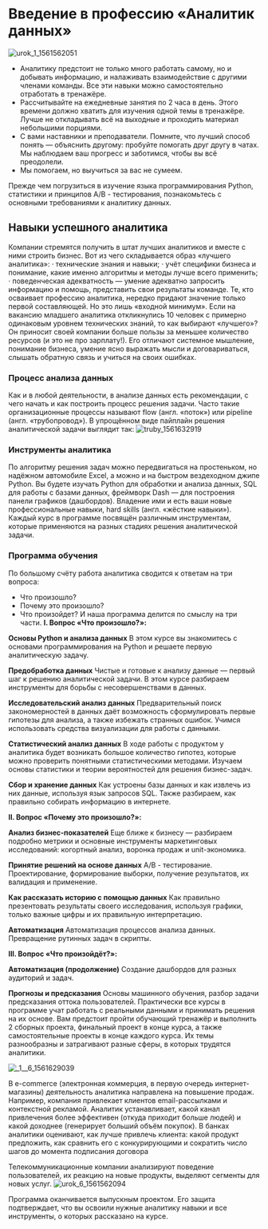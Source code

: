 # Введение в профессию «Аналитик данных» 
![urok_1_1561562051](https://github.com/user-attachments/assets/1ed73826-f9de-4a84-86d5-fc8f010a6189)
- Аналитику предстоит не только много работать самому, но и добывать информацию, и налаживать взаимодействие с другими членами команды. Все эти навыки можно самостоятельно отработать в тренажёре.
- Рассчитывайте на ежедневные занятия по 2 часа в день. Этого времени должно хватить для изучения одной темы в тренажёре. Лучше не откладывать всё на выходные и проходить материал небольшими порциями.
- С вами наставники и преподаватели. Помните, что лучший способ понять — объяснить другому: пробуйте помогать друг другу в чатах. Мы наблюдаем ваш прогресс и заботимся, чтобы вы всё преодолели.
- Мы помогаем, но выучиться за вас не сумеем.
  
Прежде чем погрузиться в изучение языка программирования Python, статистики и принципов A/B - тестирования, познакомьтесь с основными требованиями к аналитику данных.

## Навыки успешного аналитика
Компании стремятся получить в штат лучших аналитиков и вместе с ними строить бизнес.
Вот из чего складывается образ «лучшего аналитика»:
· технические знания и навыки;
· учёт специфики бизнеса и понимание, какие именно алгоритмы и методы лучше всего применить;
· поведенческая адекватность — умение адекватно запросить информацию и помощь, представить свои результаты команде.
Те, кто осваивает профессию аналитика, нередко придают значение только первой составляющей. Но это лишь «входной минимум». Если на вакансию младшего аналитика откликнулись 10 человек с примерно одинаковым уровнем технических знаний, то как выбирают «лучшего»?
Он приносит своей компании больше пользы за меньшее количество ресурсов (и это не про зарплату!). Его отличают системное мышление, понимание бизнеса, умение ясно выражать мысли и договариваться, слышать обратную связь и учиться на своих ошибках.

### Процесс анализа данных
Как и в любой деятельности, в анализе данных есть рекомендации, с чего начать и как построить процесс решения задачи. Часто такие организационные процессы называют flow (англ. «поток») или pipeline (англ. «трубопровод»).
В упрощённом виде пайплайн решения аналитической задачи выглядит так:
![truby_1561632919](https://github.com/user-attachments/assets/22d7ce94-c779-4744-8b97-5adbb9631d75)
### Инструменты аналитика
По алгоритму решения задач можно передвигаться на простеньком, но надёжном автомобиле Excel, а можно и на быстром вездеходном джипе Python.
Вы будете изучать Python для обработки и анализа данных, SQL для работы с базами данных, фреймворк Dash — для построения панели графиков (дашбордов). Владение ими и есть ваши новые профессиональные навыки, hard skills (англ. «жёсткие навыки»).
Каждый курс в программе посвящён различным инструментам, которые применяются на разных стадиях решения аналитической задачи.

### Программа обучения
По большому счёту работа аналитика сводится к ответам на три вопроса:
- Что произошло?
- Почему это произошло?
- Что произойдет?
И наша программа делится по смыслу на три части.
**I. Вопрос «Что произошло?»:**
  
**Основы Python и анализа данных**
В этом курсе вы знакомитесь с основами программирования на Python и решаете первую аналитическую задачу.

**Предобработка данных**
Чистые и готовые к анализу данные — первый шаг к решению аналитической задачи. В этом курсе разбираем инструменты для борьбы с несовершенствами в данных.

**Исследовательский анализ данных**
Предварительный поиск закономерностей в данных даёт возможность сформулировать первые гипотезы для анализа, а также избежать странных ошибок. Учимся использовать средства визуализации для работы с данными.

**Статистический анализ данных**
В ходе работы с продуктом у аналитика будет возникать большое количество гипотез, которые можно проверить понятными статистическими методами. Изучаем основы статистики и теории вероятностей для решения бизнес-задач.

**Сбор и хранение данных**
Как устроены базы данных и как извлечь из них данные, используя язык запросов SQL. Также разбираем, как правильно собирать информацию в интернете.

**II. Вопрос «Почему это произошло?»:**

**Анализ бизнес-показателей**
Еще ближе к бизнесу — разбираем подробно метрики и основные инструменты маркетинговых исследований: когортный анализ, воронка продаж и unit-экономика.

**Принятие решений на основе данных**
A/B - тестирование. Проектирование, формирование выборки, получение результатов, их валидация и применение.

**Как рассказать историю с помощью данных**
Как правильно презентовать результаты своего исследования, используя графики, только важные цифры и их правильную интерпретацию.

**Автоматизация**
Автоматизация процессов анализа данных. Превращение рутинных задач в скрипты.

**III. Вопрос «Что произойдёт?»:**

**Автоматизация (продолжение)**
Создание дашбордов для разных аудиторий и задач.

**Прогнозы и предсказания**
Основы машинного обучения, разбор задачи предсказания оттока пользователей.
Практически все курсы в программе учат работать с реальными данными и принимать решения на их основе.
Вам предстоит пройти обучающий тренажёр и выполнить 2 сборных проекта, финальный проект в конце курса, а также самостоятельные проекты в конце каждого курса. Их темы разнообразны и затрагивают разные сферы, в которых трудятся аналитики.

![_1__6_1561629039](https://github.com/user-attachments/assets/87b5baaa-bcad-4bb7-afd1-a65b02cd92ca)

В e-commerce (электронная коммерция, в первую очередь интернет-магазины) деятельность аналитика направлена на повышение продаж. Например, компания привлекает клиентов email-рассылками и контекстной рекламой. Аналитик устанавливает, какой канал привлечения более эффективен (откуда приходит больше людей) и какой доходнее (генерирует больший объём покупок).
В банках аналитики оценивают, как лучше привлечь клиента: какой продукт предложить, как сравнить его с конкурирующими и сократить число шагов до момента подписания договора

Телекоммуникационные компании анализируют поведение пользователей, их реакцию на новые продукты, выделяют сегменты для новых услуг.
![urok_6_1561562094](https://github.com/user-attachments/assets/74731306-4d55-4924-91b7-aad01c70f508)

Программа оканчивается выпускным проектом. Его защита подтверждает, что вы освоили нужные аналитику навыки и все инструменты, о которых рассказано на курсе.
